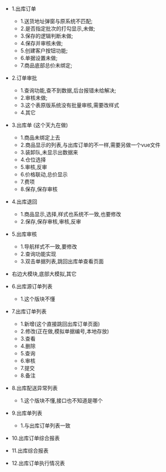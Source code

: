 - 1.出库订单
  - 1.送货地址弹窗与原系统不匹配;
  - 2.是否指定批次的打勾显示,未做;
  - 3.保存的逻辑判断未做;
  - 4.保存并审核未做;
  - 5.创建客户按钮功能;
  - 6.单据设置未做;
  - 7.商品底部总价未绑定;
- 2.订单审批
  - 1.查询功能,查不到数据,后台报错未给解决;
  - 2.审核未做;
  - 3.这个表原版系统没有批量审核,需要改样式
  - 4.其它
- 3.出库单 (这个天九在做)
  - 1.商品未绑定上去
  - 2.商品显示的列表,与出库订单的不一样,需要另做一个vue文件
  - 3.装卸队,未显示出数据来
  - 4.仓位选择
  - 5.审核,反审
  - 6.价格联动,总价显示
  - 7.费项
  - 8.保存,保存审核
- 4.出库退回
  - 1.商品显示,选择,样式也系统不一致,也要修改
  - 2.保存,保存审核,审核,反审

- 5.出库审核
  - 1.导航样式不一致,要修改
  - 2.查询功能实现
  - 3.双击单据列表,跳回出库单查看页面

- 右边大模块,底部大模拟,其它


- 6.出库源订单列表
  - 1.这个版块不懂
- 7.出库订单列表
  - 1.新增(这个直接跳回出库订单页面)
  - 2.修改(正在做,模拟单据编号,本地存放)
  - 3.查看
  - 4.删除
  - 5.查询
  - 6.审核
  - 7.提交
  - 8.备注
- 8.出库配送异常列表
  - 1.这个版块不懂,接口也不知道是哪个
- 9.出库单列表
  - 1.与出库订单列表一致
- 10.出库订单综合报表
- 11.出库综合报表
- 12.出库订单执行情况表

  
